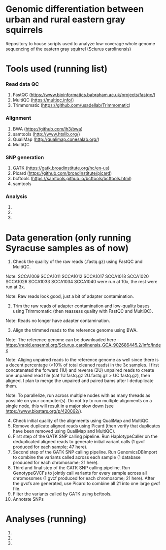 # Genomic differentiation between urban and rural eastern gray squirrels #
Repository to house scripts used to analyze low-coverage whole genome sequencing of the eastern gray squirrel (Sciurus carolinensis)

# Tools used (running list) #
### Read data QC ###
1) FastQC (https://www.bioinformatics.babraham.ac.uk/projects/fastqc/)
2) MultiQC (https://multiqc.info/)
3) Trimmomatic (https://github.com/usadellab/Trimmomatic)
### Alignment ###
1) BWA (https://github.com/lh3/bwa)
2) samtools (http://www.htslib.org/)
3) QualiMap (http://qualimap.conesalab.org/)
4) MultiQC
### SNP generation ###
1) GATK (https://gatk.broadinstitute.org/hc/en-us)
2) Picard (https://github.com/broadinstitute/picard)
3) bcftools (https://samtools.github.io/bcftools/bcftools.html)
4) samtools
### Analysis ###
1)
2)
3)

# Data generation (only running Syracuse samples as of now) #
1) Check the quality of the raw reads (.fastq.gz) using FastQC and MultiQC.

Note: SCCA1009 SCCA1011 SCCA1012 SCCA1017 SCCA1018 SCCA1020 SCCA1026 SCCA1033 SCCA1034 SCCA1040 were run at 10x, the rest were run at 3x.

Note: Raw reads look good, just a bit of adapter contamination.

2) Trim the raw reads of adapter contamination and low-quality bases using Trimmomatic (then reassess quality with FastQC and MultiQC).

Note: Reads no longer have adapter contamination.

3) Align the trimmed reads to the reference genome using BWA.

Note: The reference genome can be downloaded here - https://rapid.ensembl.org/Sciurus_carolinensis_GCA_902686445.2/Info/Index

Note: Aliging unpaired reads to the reference genome as well since there is a decent percentage (>10% of total cleaned reads) in the 3x samples. I first concatenated the forward (1U) and reverse (2U) unpaired reads to create one unpaired read file (cat 1U.fastq.gz 2U.fastq.gz > UC.fastq.gz), then aligned. I plan to merge the unpaired and paired bams after I deduplicate them.

Note: To parallelize, run across multiple nodes with as many threads as possible on your computer(s). Do not try to run multiple alignments on a single node, this will result in a major slow down (see https://www.biostars.org/p/420062/). 

4) Check initial quality of the alignments using QualiMap and MultiQC.
5) Remove duplicate aligned reads using Picard (then verify that duplicates have been removed using QualiMap and MultiQC).
6) First step of the GATK SNP calling pipeline. Run HaplotypeCaller on the deduplicated aligned reads to generate initial variant calls (1 gvcf produced for each sample; 47 here).
7) Second step of the GATK SNP calling pipeline. Run GenomicsDBImport to combine the variants called across each sample (1 database produced for each chromosome; 21 here).
8) Third and final step of the GATK SNP calling pipeline. Run GenotypeGVCFs to jointly call variants for every sample across all chromosomes (1 gvcf produced for each chromosome; 21 here). After the gvcfs are generated, use Picard to combine all 21 into one large gvcf file.
9) Filter the variants called by GATK using bcftools.
10) Annotate SNPs

# Analyses (running) #
1)
2)
3)

